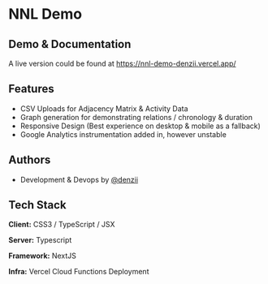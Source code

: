 # NNL Demo
## Demo & Documentation

A live version could be found at https://nnl-demo-denzii.vercel.app/

## Features
- CSV Uploads for Adjacency Matrix & Activity Data
- Graph generation for demonstrating relations / chronology & duration
- Responsive Design (Best experience on desktop & mobile as a fallback)
- Google Analytics instrumentation added in, however unstable
## Authors

- Development & Devops by [@denzii](https://github.com/denzii)


## Tech Stack

**Client:** CSS3 / TypeScript / JSX

**Server:** Typescript

**Framework:** NextJS

**Infra:** Vercel Cloud Functions Deployment
